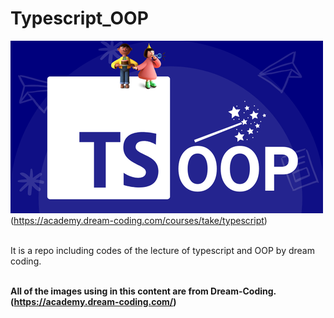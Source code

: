 # Typescript_OOP

![Dream Coding](./public/lecture_main_image.png)
(https://academy.dream-coding.com/courses/take/typescript)

<br/>
It is a repo including codes of the lecture of typescript and OOP by dream coding.

<br />
<br />

**All of the images using in this content are from Dream-Coding.(https://academy.dream-coding.com/)**
